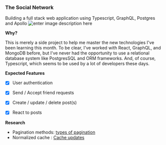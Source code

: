### The Social Network

Building a full stack web application using Typescript, GraphQL, Postgres and Apollo
![enter image description here](https://i.imgur.com/9oiryLu.png)


**Why?**

This is merely a side project to help me master the new technologies I've been learning this month. To be clear, I've worked with React, GraphQL, and MongoDB before, but I've never had the opportunity to use a relational database system like PostgresSQL and ORM frameworks. And, of course, Typescript, which seems to be used by a lot of developers these days.


**Expected Features**

- [x] User authentication
- [x] Send / Accept friend requests
- [x] Create / update / delete post(s)
- [x] React to posts


**Research**

- Pagination methods: [types of pagination](https://slack.engineering/evolving-api-pagination-at-slack/#:~:text=Cursor%2Dbased%20pagination%20works%20by,results%20after%20the%20given%20pointer.&text=There%20is%20no%20concept%20of,jump%20to%20a%20specific%20page.)
- Normalized cache : [Cache updates](https://formidable.com/open-source/urql/docs/graphcache/cache-updates/)